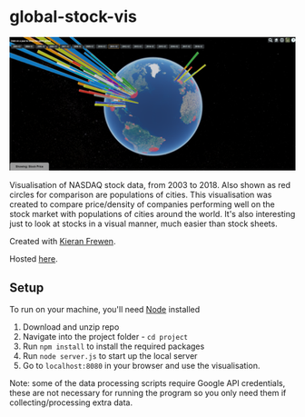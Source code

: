 # global-stock-vis
![Example Image](img/main.png)


Visualisation of NASDAQ stock data, from 2003 to 2018. Also shown as red circles for comparison are populations of cities.
This visualisation was created to compare price/density of companies performing well on the stock market with populations of cities around the world. It's also interesting just to look at stocks in a visual manner, much easier than stock sheets.

Created with [Kieran Frewen](https://github.com/kfrewen).

Hosted [here](https://global-stock-visualisation.appspot.com/).

## Setup
To run on your machine, you'll need [Node](https://nodejs.org/en/) installed

1. Download and unzip repo
1. Navigate into the project folder - `cd project` 
2. Run `npm install` to install the required packages
3. Run `node server.js` to start up the local server
4. Go to `localhost:8080` in your browser and use the visualisation.

Note: some of the data processing scripts require Google API credentials, these are not necessary for running the program so you only need them if collecting/processing extra data.